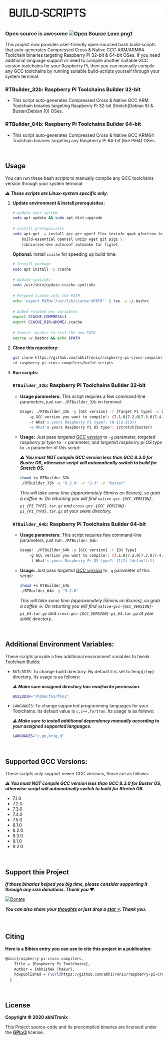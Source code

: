 <!--
===============================================
Raspberry Pi Toolchains(raspberry-pi-cross-compilers): This project 
provides latest automated GCC Cross Compiler & Native (ARM & ARM64) 
build-scripts and precompiled standalone toolchains for Raspberry Pi.


Copyright (C) 2020 Abhishek Thakur(@abhiTronix) <abhi.una12@gmail.com>


This program is free software: you can redistribute it and/or modify
it under the terms of the GNU General Public License as published by
the Free Software Foundation, either version 3 of the License, or
(at your option) any later version.

This program is distributed in the hope that it will be useful,
but WITHOUT ANY WARRANTY; without even the implied warranty of
MERCHANTABILITY or FITNESS FOR A PARTICULAR PURPOSE.  See the
GNU General Public License for more details.

You should have received a copy of the GNU General Public License
along with this program.  If not, see <https://www.gnu.org/licenses/>.
===============================================
-->

# <img alt="Banner" src="https://raw.githubusercontent.com/abhiTronix/Imbakup/master/Images/gcc/banners-a.png">

### Open source is awesome [![Open Source Love png1](https://badges.frapsoft.com/os/v1/open-source.png?v=103)](https://github.com/abhiTronix/raspberry-pi-cross-compilers)

This project now provides user-friendly open-sourced bash build-scripts that auto-generates Compressed Cross & Native GCC ARM/ARM64 Toolchain binaries targeting Raspberry Pi 32-bit & 64-bit OSes. If you need additional language support or need to compile another suitable GCC version toolchains for your Raspberry Pi, then you can manually compile any GCC toolchains by running suitable build-scripts yourself through your system terminal.

### RTBuilder_32b: Raspberry Pi Toolchains Builder 32-bit

* This script auto-generates Compressed Cross & Native GCC ARM Toolchain binaries targeting Raspberry Pi 32-bit Stretch(Debian 9) & Buster(Debian 10) OSes.

### RTBuilder_64b: Raspberry Pi Toolchains Builder 64-bit

* This script auto-generates Compressed Cross & Native GCC ARM64 Toolchain binaries targeting any Raspberry Pi 64-bit (like Pi64) OSes.



&nbsp;

## Usage

You can run these bash scripts to manually compile any GCC toolchains version through your system terminal:

***:warning: These scripts are Linux-system specific only.***

1. **Update environment & Install prerequisites:**

    ```sh
    # update your system
    sudo apt update && sudo apt dist-upgrade

    # install prerequisites
    sudo apt-get -y install gcc g++ gperf flex texinfo gawk gfortran texinfo bison \
		build-essential openssl unzip wget git pigz \
		libncurses-dev autoconf automake tar figlet
	```	

	**Optional:** Install `ccache` for speeding up build time:
	
	```sh
	# Install package
	sudo apt install -y ccache

	# Update symlinks
	sudo /usr/sbin/update-ccache-symlinks

	# Perpend ccache into the PATH
	echo 'export PATH="/usr/lib/ccache:$PATH"' | tee -a ~/.bashrc

	# Added related env variables
	export CCACHE_COMPRESS=1
  	export CCACHE_DIR=$HOME/.ccache

	# Source .bashrc to test the new PATH
	source ~/.bashrc && echo $PATH

	```

2. **Clone this repository:**

   ```bash
   git clone https://github.com/abhiTronix/raspberry-pi-cross-compilers.git
   cd raspberry-pi-cross-compilers/build-scripts

   ```

3. **Run scripts:**

	### `RTBuilder_32b`: Raspberry Pi Toolchains Builder 32-bit


  	* **Usage parameters:** This script requires a few command-line parameters, just run `./RTBuilder_32b` on terminal:
  
	    ```bash
		Usage: ./RTBuilder_32b -g [GCC version] -r [Target Pi type] -o [Target Pi OS type]
			-g GCC version you want to compile?: (7.1.0|7.2.0|7.3.0|7.4.0|7.5.0|8.1.0|8.2.0|8.3.0|9.1.0|9.2.0)
			-r What's yours Raspberry Pi type?: (0-1|2-3|3+)
			-o What's yours Raspberry Pi OS type?: (stretch|buster)

	    ``` 



  	* **Usage:** Just pass _targeted [GCC version](#supported-gcc-versions)_ to `-g` parameter,  _targeted raspberry pi type_ to `-r` parameter, and _targeted raspberry pi OS type_ to `-o` parameter of this script:

  		***:warning: You must NOT compile GCC version less than GCC 8.3.0 for Buster OS, otherwise script will automatically switch to build for Stretch OS.***

        ```bash
        chmod +x RTBuilder_32b
        ./RTBuilder_32b -g "9.2.0" -r "2-3" -o "buster"

        ```

    	*This will take some time _(approximately 55mins on 8cores)_, so grab a coffee :coffee:. On returning you will find `native-gcc-{GCC_VERSION}-pi_{PI_TYPE}.tar.gz` and `cross-gcc-{GCC_VERSION}-pi_{PI_TYPE}.tar.gz` at your `$HOME` directory.*



	### `RTBuilder_64b`: Raspberry Pi Toolchains Builder 64-bit


	* **Usage parameters:** This script requires few command-line parameters, just run `./RTBuilder_64b`:
	  
	    ```bash
		Usage: ./RTBuilder_64b -g [GCC version] -t [OS Type]
			-g GCC version you want to compile?: (7.1.0|7.2.0|7.3.0|7.4.0|7.5.0|8.1.0|8.2.0|8.3.0|9.1.0|9.2.0)
			-t What's yours Raspberry Pi OS type?: (1|2) [default:1]

	    ``` 


	* **Usage:** Just pass _targeted [GCC version](#supported-gcc-versions)_ to `-g` parameter of this script:

        ```bash
        chmod +x RTBuilder_64b
        ./RTBuilder_64b -g "9.2.0"

        ```

	    *This will take some time _(approximately 55mins on 8cores)_, so grab a coffee :coffee:. On returning you will find `native-gcc-{GCC_VERSION}-pi_64.tar.gz` and `cross-gcc-{GCC_VERSION}-pi_64.tar.gz` at your `$HOME` directory.*

&nbsp;


## Additional Environment Variables:

These scripts provide a few additional environment variables to tweak Toolchain Builds:

* `BUILDDIR`: To change build directory. By default it is set to temp(`/tmp`) directory. Its usage is as follows:

	***:warning: Make sure assigned directory has read/write permission.***

	```bash
	BUILDDIR="/home/foo/foo1"
	``` 
* `LANGUAGES`: To change supported programming languages for your Toolchains. Its default value is `c,c++,fortran`. Its usage is as follows:
	
	***:warning: Make sure to install additional dependency manually according to your assigned supported languages.*** 

	```bash
	LANGUAGES="c,go,brig,d"
	```

&nbsp;

## Supported GCC Versions:

These scripts only support newer GCC versions, those are as follows:

***:warning: You must NOT compile GCC version less than GCC 8.3.0 for Buster OS, otherwise script will automatically switch to build for Stretch OS.***

- 7.1.0
- 7.2.0
- 7.3.0
- 7.4.0
- 7.5.0
- 8.1.0
- 8.2.0
- 8.3.0
- 9.1.0
- 9.2.0


&nbsp;

## Support this Project
***If these binaries helped you big time, please consider supporting it through any size donations. Thank you :heart:.***

[![Donate](https://img.shields.io/badge/Donate-PayPal-green.svg?logo=paypal&style=for-the-badge)](https://paypal.me/AbhiTronix)&nbsp;

***You can also share your [**thoughts**](https://sourceforge.net/projects/raspberry-pi-cross-compilers/reviews) or just drop a [star :star:](https://github.com/abhiTronix/raspberry-pi-cross-compilers/stargazers). Thank you.***

&nbsp;


## Citing

**Here is a Bibtex entry you can use to cite this project in a publication:**

```tex
@misc{raspberry-pi-cross-compilers,
    Title = {Raspberry Pi Toolchains},
    Author = {Abhishek Thakur},
    howpublished = {\url{https://github.com/abhiTronix/raspberry-pi-cross-compilers}}   
  }
```


&nbsp; 


## License

**Copyright © 2020 abhiTronix**

This Project source-code and its precompiled binaries are licensed under the [**GPLv3**](https://github.com/abhiTronix/raspberry-pi-cross-compilers/blob/master/LICENSE) license.